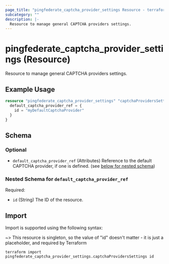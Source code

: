```yaml
---
page_title: "pingfederate_captcha_provider_settings Resource - terraform-provider-pingfederate"
subcategory: ""
description: |-
  Resource to manage general CAPTCHA providers settings.
---
```


# pingfederate_captcha_provider_settings (Resource)

Resource to manage general CAPTCHA providers settings.

## Example Usage

```terraform
resource "pingfederate_captcha_provider_settings" "captchaProvidersSettings" {
  default_captcha_provider_ref = {
    id = "myDefaultCaptchaProvider"
  }
}
```

<!-- schema generated by tfplugindocs -->
## Schema

### Optional

- `default_captcha_provider_ref` (Attributes) Reference to the default CAPTCHA provider, if one is defined. (see [below for nested schema](#nestedatt--default_captcha_provider_ref))

<a id="nestedatt--default_captcha_provider_ref"></a>
### Nested Schema for `default_captcha_provider_ref`

Required:

- `id` (String) The ID of the resource.

## Import

Import is supported using the following syntax:

~> This resource is singleton, so the value of "id" doesn't matter - it is just a placeholder, and required by Terraform

```shell
terraform import pingfederate_captcha_provider_settings.captchaProvidersSettings id
```